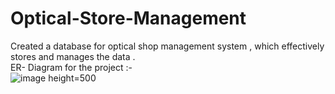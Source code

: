 # Optical-Store-Management
Created a database for optical shop management system , which effectively stores and manages the data .
<br>
ER- Diagram for the project :-
<br>
![image height=500](https://github.com/6187-Anjali/Optical-Store-Management/assets/121215958/bba9a169-a13c-4d29-ba1b-28f80bc7a98a)

